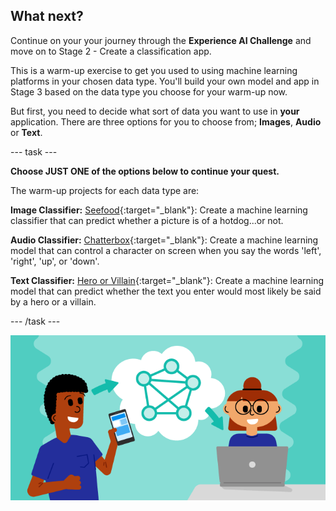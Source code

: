 ## What next?

Continue on your your journey through the **Experience AI Challenge** and move on to Stage 2 - Create a classification app.

This is a warm-up exercise to get you used to using machine learning platforms in your chosen data type. You'll build your own model and app in Stage 3 based on the data type you choose for your warm-up now. 

But first, you need to decide what sort of data you want to use in **your** application. There are three options for you to choose from; **Images**, **Audio** or **Text**. 

--- task ---

**Choose JUST ONE of the options below to continue your quest.** 

The warm-up projects for each data type are:

**Image Classifier:** [Seefood](https://projects.raspberrypi.org/en/projects/xai-challenge-image-classifier){:target="_blank"}: Create a machine learning classifier that can predict whether a picture is of a hotdog...or not.

**Audio Classifier:** [Chatterbox](https://projects.raspberrypi.org/en/projects/xai-challenge-audio-classifier){:target="_blank"}: Create a machine learning model that can control a character on screen when you say the words 'left', 'right', 'up', or 'down'.

**Text Classifier:** [Hero or Villain](https://projects.raspberrypi.org/en/projects/xai-challenge-text-classifier){:target="_blank"}: Create a machine learning model that can predict whether the text you enter would most likely be said by a hero or a villain.

--- /task ---


![ProjectName project](images/banner.png)
